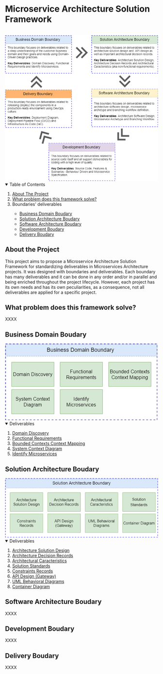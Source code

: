 # Microservice Architecture Solution Framework
<br>
<img src="/microservice-architecture-solution-framework/Microservice Architecture Solution Framework - Boundaries.png">

<!-- TABLE OF CONTENTS -->
<details open="open">
  <summary>Table of Contents</summary>
  <ol>
    <li>
      <a href="#about-the-project">About The Project</a>
    </li>
    <li>
      <a href="#what-problem-does-this-framework-solve">What problem does this framework solve?</a>
    </li>
    <li>
       <a>Boundaries' deliverables</a>
    </li>
    <ul>
      <li>
        <a href="#business-domain-boudary">Business Domain Boudary</a>
      </li>
      <li>
        <a href="#solution-architecture-boudary">Solution Architecture Boudary</a>
      </li>
      <li>
        <a href="#software-architecture-boudary">Software Architecture Boudary</a>
      </li>
	  <li>
        <a href="#development-boudary">Development Boudary</a>
      </li>
      </li>
	  <li>
        <a href="#delivery-boudary">Delivery Boudary</a>
      </li>
    </ul>
  </ol>
</details>

## About the Project
This project aims to propose a Microservice Architecture Solution Framework for standardizing deliverables in Microservices Architecture projects. It was designed with boundaries and deliverables. Each boundary has many deliverables and it can be done in any order and/or in parallel and being enriched throughout the project lifecycle. However, each project has its own needs and has its own peculiarities, as a consequence, not all deliverables are applied for a specific project.

## What problem does this framework solve?
XXXX

## Business Domain Boudary

<img src="/business-domain-design/Business Domain Design - Deliverables.png">

<!-- TABLE OF CONTENTS -->
<details open="open">
  <summary>Deliverables</summary>
  <ol>    
    <li>
        <a href="#domain-discovery">Domain Discovery</a>
      </li>
      <li>
        <a href="#functional-requirements">Functional Requirements</a>
      </li>
      <li>
        <a href="#bounded-contexts-mapping">Bounded Contexts Context Mapping</a>
      </li>
      <li>
        <a href="#development-boudary">System Context Diagram</a>
      </li>      
      <li>
        <a href="#delivery-boudary">Identify Microservices</a>
      </li>
  </ol>
</details>

## Solution Architecture Boudary

<img src="/solution-architecture/Solution Architecture - Deliverables.png">

<!-- TABLE OF CONTENTS -->
<details open="open">
  <summary>Deliverables</summary>
  <ol>    
    <li>
        <a href="#business-boudary">Architecture Solution Design</a>
      </li>
      <li>
        <a href="#solution-architecture-boudary">Architecture Decision Records</a>
      </li>
      <li>
        <a href="#software-architecture-boudary">Architectural Caracteristics</a>
      </li>
      <li>
        <a href="#development-boudary">Solution Standards</a>
      </li>      
      <li>
        <a href="#delivery-boudary">Constraints Records</a>
      </li>
      <li>
        <a href="#software-architecture-boudary">API Design (Gateway)</a>
      </li>
      <li>
        <a href="#development-boudary">UML Behavioral Diagrams</a>
      </li>      
      <li>
        <a href="#delivery-boudary">Container Diagram</a>
      </li>
  </ol>
</details>

## Software Architecture Boudary
XXXX

## Development Boudary
XXXX

## Delivery Boudary
XXXX
